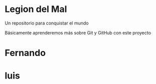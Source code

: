 # Legion del Mal
Un repositorio para conquistar el mundo

Básicamente aprenderemos más sobre Git y GitHub con este proyecto


# Fernando
# luis


